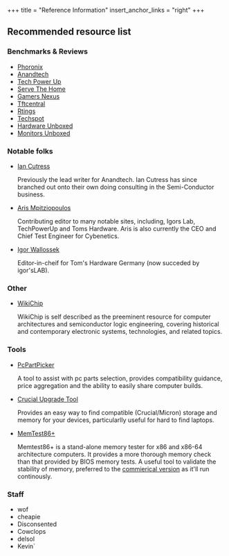 +++
title = "Reference Information"
insert_anchor_links = "right"
+++

## Recommended resource list

### Benchmarks & Reviews
- [Phoronix](https://www.phoronix.com/)
- [Anandtech](https://www.anandtech.com/)
- [Tech Power Up](https://www.techpowerup.com/)
- [Serve The Home](https://servethehome.com/)
- [Gamers Nexus](https://www.gamersnexus.net/)
- [Tftcentral](https://tftcentral.co.uk/)
- [Rtings](https://www.rtings.com/)
- [Techspot](https://techspot.com)
- [Hardware Unboxed](https://www.youtube.com/c/Hardwareunboxednow/videos)
- [Monitors Unboxed](https://www.youtube.com/channel/UCDKLZBNM9XZ7pHPZF9D8xDQ)

### Notable folks

- [Ian Cutress](https://morethanmoore.substack.com/p/coming-soon?showWelcome=true)

  Previously the lead writer for Anandtech. Ian Cutress has since branched out onto their own doing consulting in the Semi-Conductor business.
  
- [Aris Mpitziopoulos](https://www.tomshardware.com/author/aris-mpitziopoulos)

  Contributing editor to many notable sites, including, Igors Lab, TechPowerUp and Toms Hardware. Aris is also currently the CEO and Chief Test Engineer for Cybenetics.
  
- [Igor Wallossek](https://www.igorslab.de/en/author/igor-wallossek/)

  Editor-in-cheif for Tom's Hardware Germany (now succeded by igor'sLAB).


### Other 

- [WikiChip](https://en.wikichip.org/)
  
  WikiChip is self described as the preeminent resource for computer architectures and semiconductor logic engineering, covering historical and contemporary electronic systems, technologies, and related topics.

### Tools
- [PcPartPicker](https://pcpartpicker.com/)
  
  A tool to assist with pc parts selection, provides compatibility guidance, price aggregation and the ability to easily share computer builds.
  
- [Crucial Upgrade Tool](https://www.crucial.com/upgrades)
 
  Provides an easy way to find compatible (Crucial/Micron) storage and memory for your devices, particularlly useful for hard to find laptops.

- [MemTest86+](https://www.memtest.org/)

  Memtest86+ is a stand-alone memory tester for x86 and x86-64 architecture computers. It provides a more thorough memory check than that provided by BIOS memory tests.
  A useful tool to validate the stability of memory, preferred to the [commierical version](https://www.memtest86.com/) as it'll run continously.

### Staff

- wof
- cheapie
- Disconsented
- Cowclops
- delsol
- Kevin`
